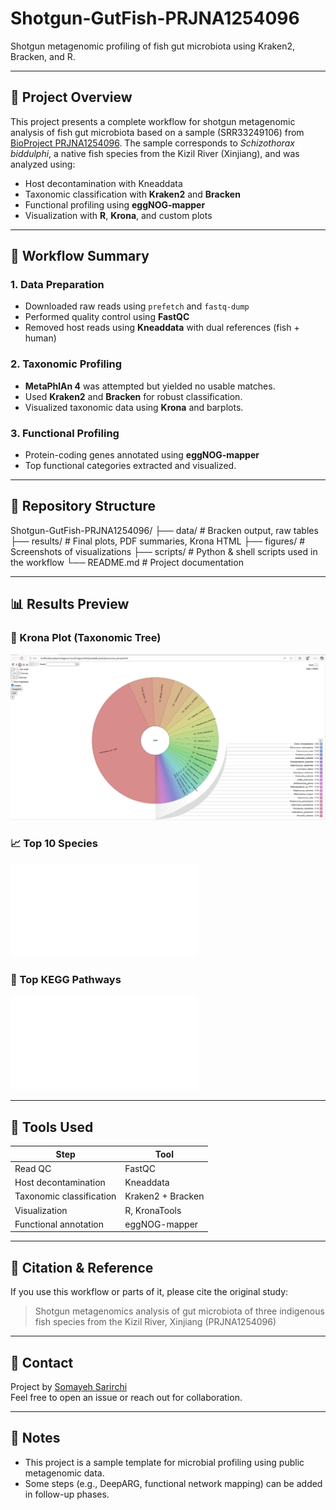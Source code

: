 # Shotgun-GutFish-PRJNA1254096

Shotgun metagenomic profiling of fish gut microbiota using Kraken2, Bracken, and R.

---

## 📘 Project Overview

This project presents a complete workflow for shotgun metagenomic analysis of fish gut microbiota based on a sample (SRR33249106) from [BioProject PRJNA1254096](https://www.ncbi.nlm.nih.gov/bioproject/PRJNA1254096). The sample corresponds to *Schizothorax biddulphi*, a native fish species from the Kizil River (Xinjiang), and was analyzed using:

- Host decontamination with Kneaddata  
- Taxonomic classification with **Kraken2** and **Bracken**  
- Functional profiling using **eggNOG-mapper**  
- Visualization with **R**, **Krona**, and custom plots  

---

## 🧪 Workflow Summary

### 1. Data Preparation
- Downloaded raw reads using `prefetch` and `fastq-dump`
- Performed quality control using **FastQC**
- Removed host reads using **Kneaddata** with dual references (fish + human)

### 2. Taxonomic Profiling
- **MetaPhlAn 4** was attempted but yielded no usable matches.
- Used **Kraken2** and **Bracken** for robust classification.
- Visualized taxonomic data using **Krona** and barplots.

### 3. Functional Profiling
- Protein-coding genes annotated using **eggNOG-mapper**
- Top functional categories extracted and visualized.

---

## 📁 Repository Structure


Shotgun-GutFish-PRJNA1254096/
├── data/ # Bracken output, raw tables
├── results/ # Final plots, PDF summaries, Krona HTML
├── figures/ # Screenshots of visualizations
├── scripts/ # Python & shell scripts used in the workflow
└── README.md # Project documentation


---

## 📊 Results Preview

### 🧬 Krona Plot (Taxonomic Tree)
![Krona Screenshot](figures/screenshot_krona.png)

### 📈 Top 10 Species
![Top10 Species](results/Top10.pdf)

### 🧠 Top KEGG Pathways
![KEGG](results/Top10-KEGG-Pathways.pdf)

---

## 🔧 Tools Used

| Step | Tool |
|------|------|
| Read QC | FastQC |
| Host decontamination | Kneaddata |
| Taxonomic classification | Kraken2 + Bracken |
| Visualization | R, KronaTools |
| Functional annotation | eggNOG-mapper |

---

## 📜 Citation & Reference

If you use this workflow or parts of it, please cite the original study:

> Shotgun metagenomics analysis of gut microbiota of three indigenous fish species from the Kizil River, Xinjiang (PRJNA1254096)

---

## 🙋 Contact

Project by [Somayeh Sarirchi](https://github.com/somayehsarirchi)  
Feel free to open an issue or reach out for collaboration.

---

## 📌 Notes

- This project is a sample template for microbial profiling using public metagenomic data.
- Some steps (e.g., DeepARG, functional network mapping) can be added in follow-up phases.




